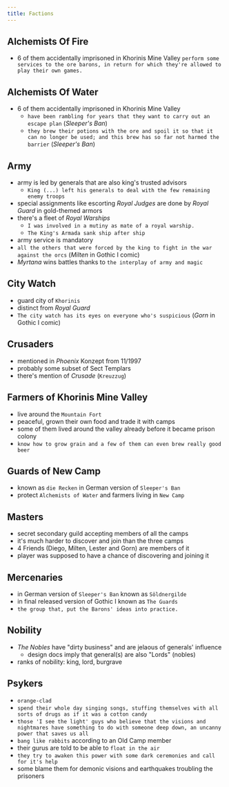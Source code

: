 ```yaml
---
title: Factions
---
```


## Alchemists Of Fire
- 6 of them accidentally imprisoned in Khorinis Mine Valley `perform some services to the ore barons, in return for which they're allowed to play their own games.`

## Alchemists Of Water
- 6 of them accidentally imprisoned in Khorinis Mine Valley
  - `have been rambling for years that they want to carry out an escape plan` (_Sleeper's Ban_)
  - `they brew their potions with the ore and spoil it so that it can no longer be used; and this brew has so far not harmed the barrier`  (_Sleeper's Ban_)

## Army
- army is led by generals that are also king's trusted advisors
  - `King (...) left his generals to deal with the few remaining enemy troops`
- special assignments like escorting _Royal Judges_ are done by _Royal Guard_ in gold-themed armors
- there's a fleet of _Royal Warships_
  - `I was involved in a mutiny as mate of a royal warship.`
  - `The King's Armada sank ship after ship`
- army service is mandatory 
 - `all the others that were forced by the king to fight in the war against the orcs` (_Milten_ in Gothic I comic)
- _Myrtana_ wins battles thanks to `the interplay of army and magic`

## City Watch
- guard city of `Khorinis`
- distinct from _Royal Guard_
- `The city watch has its eyes on everyone who's suspicious` (_Gorn_ in Gothic I comic)

## Crusaders
- mentioned in _Phoenix_ Konzept from 11/1997
- probably some subset of Sect Templars
- there's mention of _Crusade_ (`Kreuzzug`)

## Farmers of Khorinis Mine Valley
- live around the `Mountain Fort`
- peaceful, grown their own food and trade it with camps
- some of them lived around the valley already before it became prison colony
- `know how to grow grain and a few of them can even brew really good beer`

## Guards of New Camp
- known as `die Recken` in German version of `Sleeper's Ban`
- protect `Alchemists of Water` and farmers living in `New Camp`

## Masters
- secret secondary guild accepting members of all the camps
- it's much harder to discover and join than the three camps
- 4 Friends (Diego, Milten, Lester and Gorn) are members of it
- player was supposed to have a chance of discovering and joining it

## Mercenaries
- in German version of `Sleeper's Ban` known as `Söldnergilde`
- in final released version of Gothic I known as `The Guards`
- `the group that, put the Barons' ideas into practice.`

## Nobility
- _The Nobles_ have "dirty business" and are jelaous of generals' influence
  - design docs imply that general(s) are also "Lords" (nobles)
- ranks of nobility: king, lord, burgrave

## Psykers
- `orange-clad`
- `spend their whole day singing songs, stuffing themselves with all sorts of drugs as if it was a cotton candy`
- `those 'I see the light' guys who believe that the visions and nightmares have something to do with someone deep down, an uncanny power that saves us all`
- `bang like rabbits` according to an Old Camp member
- their gurus are told to be able to `float in the air`
- `they try to awaken this power with some dark ceremonies and call for it's help`
- some blame them for demonic visions and earthquakes troubling the prisoners
